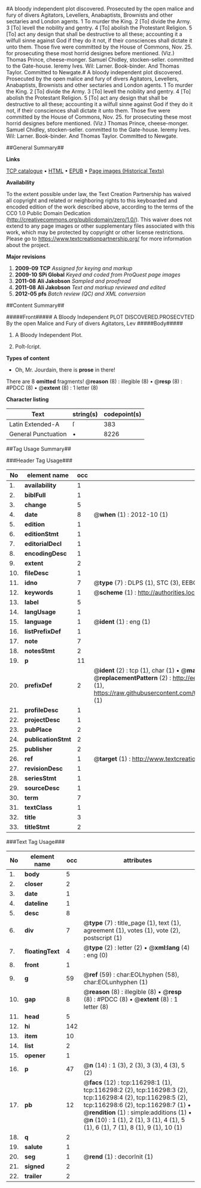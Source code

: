 #A bloody independent plot discovered. Prosecuted by the open malice and fury of divers Agitators, Levellers, Anabaptists, Brownists and other sectaries and London agents. 1 To murder the King. 2 [To] divide the Army. 3 [To] levell the nobility and gentry. 4 [To] abolish the Protestant Religion. 5 [To] act any design that shall be destructive to all these; accounting it a wilfull sinne against God if they do it not, if their consciences shall dictate it unto them. Those five were committed by the House of Commons, Nov. 25. for prosecuting these most horrid designes before mentioned. (Viz.) Thomas Prince, cheese-monger. Samuel Chidley, stocken-seller. committed to the Gate-house. Ieremy Ives. Wil: Larner. Book-binder. And Thomas Taylor. Committed to Newgate.#
A bloody independent plot discovered. Prosecuted by the open malice and fury of divers Agitators, Levellers, Anabaptists, Brownists and other sectaries and London agents. 1 To murder the King. 2 [To] divide the Army. 3 [To] levell the nobility and gentry. 4 [To] abolish the Protestant Religion. 5 [To] act any design that shall be destructive to all these; accounting it a wilfull sinne against God if they do it not, if their consciences shall dictate it unto them. Those five were committed by the House of Commons, Nov. 25. for prosecuting these most horrid designes before mentioned. (Viz.) Thomas Prince, cheese-monger. Samuel Chidley, stocken-seller. committed to the Gate-house. Ieremy Ives. Wil: Larner. Book-binder. And Thomas Taylor. Committed to Newgate.

##General Summary##

**Links**

[TCP catalogue](http://www.ota.ox.ac.uk/tcp/)  • 
[HTML](http://tei.it.ox.ac.uk/tcp/Texts-HTML/free/A76/A76883.html)  • 
[EPUB](http://tei.it.ox.ac.uk/tcp/Texts-EPUB/free/A76/A76883.epub) • 
[Page images (Historical Texts)](https://historicaltexts.jisc.ac.uk/eebo-99864079e)

**Availability**

To the extent possible under law, the Text Creation Partnership has waived all copyright and related or neighboring rights to this keyboarded and encoded edition of the work described above, according to the terms of the CC0 1.0 Public Domain Dedication (http://creativecommons.org/publicdomain/zero/1.0/). This waiver does not extend to any page images or other supplementary files associated with this work, which may be protected by copyright or other license restrictions. Please go to https://www.textcreationpartnership.org/ for more information about the project.

**Major revisions**

1. __2009-09__ __TCP__ *Assigned for keying and markup*
1. __2009-10__ __SPi Global__ *Keyed and coded from ProQuest page images*
1. __2011-08__ __Ali Jakobson__ *Sampled and proofread*
1. __2011-08__ __Ali Jakobson__ *Text and markup reviewed and edited*
1. __2012-05__ __pfs__ *Batch review (QC) and XML conversion*

##Content Summary##

#####Front#####
A Bloody Independent PLOT DISCOVERED.PROSECVTED By the open Malice and Fury of divers Agitators, Lev
#####Body#####

1. A Bloody Independent Plot.

1. Poſt-ſcript.

**Types of content**

  * Oh, Mr. Jourdain, there is **prose** in there!

There are 8 **omitted** fragments! 
 @__reason__ (8) : illegible (8)  •  @__resp__ (8) : #PDCC (8)  •  @__extent__ (8) : 1 letter (8)

**Character listing**


|Text|string(s)|codepoint(s)|
|---|---|---|
|Latin Extended-A|ſ|383|
|General Punctuation|•|8226|

##Tag Usage Summary##

###Header Tag Usage###

|No|element name|occ|attributes|
|---|---|---|---|
|1.|__availability__|1||
|2.|__biblFull__|1||
|3.|__change__|5||
|4.|__date__|8| @__when__ (1) : 2012-10 (1)|
|5.|__edition__|1||
|6.|__editionStmt__|1||
|7.|__editorialDecl__|1||
|8.|__encodingDesc__|1||
|9.|__extent__|2||
|10.|__fileDesc__|1||
|11.|__idno__|7| @__type__ (7) : DLPS (1), STC (3), EEBO-CITATION (1), PROQUEST (1), VID (1)|
|12.|__keywords__|1| @__scheme__ (1) : http://authorities.loc.gov/ (1)|
|13.|__label__|5||
|14.|__langUsage__|1||
|15.|__language__|1| @__ident__ (1) : eng (1)|
|16.|__listPrefixDef__|1||
|17.|__note__|7||
|18.|__notesStmt__|2||
|19.|__p__|11||
|20.|__prefixDef__|2| @__ident__ (2) : tcp (1), char (1)  •  @__matchPattern__ (2) : ([0-9\-]+):([0-9IVX]+) (1), (.+) (1)  •  @__replacementPattern__ (2) : http://eebo.chadwyck.com/downloadtiff?vid=$1&page=$2 (1), https://raw.githubusercontent.com/textcreationpartnership/Texts/master/tcpchars.xml#$1 (1)|
|21.|__profileDesc__|1||
|22.|__projectDesc__|1||
|23.|__pubPlace__|2||
|24.|__publicationStmt__|2||
|25.|__publisher__|2||
|26.|__ref__|1| @__target__ (1) : http://www.textcreationpartnership.org/docs/. (1)|
|27.|__revisionDesc__|1||
|28.|__seriesStmt__|1||
|29.|__sourceDesc__|1||
|30.|__term__|7||
|31.|__textClass__|1||
|32.|__title__|3||
|33.|__titleStmt__|2||


###Text Tag Usage###

|No|element name|occ|attributes|
|---|---|---|---|
|1.|__body__|5||
|2.|__closer__|2||
|3.|__date__|1||
|4.|__dateline__|1||
|5.|__desc__|8||
|6.|__div__|7| @__type__ (7) : title_page (1), text (1), agreement (1), votes (1), vote (2), postscript (1)|
|7.|__floatingText__|4| @__type__ (2) : letter (2)  •  @__xml:lang__ (4) : eng (0)|
|8.|__front__|1||
|9.|__g__|59| @__ref__ (59) : char:EOLhyphen (58), char:EOLunhyphen (1)|
|10.|__gap__|8| @__reason__ (8) : illegible (8)  •  @__resp__ (8) : #PDCC (8)  •  @__extent__ (8) : 1 letter (8)|
|11.|__head__|5||
|12.|__hi__|142||
|13.|__item__|10||
|14.|__list__|2||
|15.|__opener__|1||
|16.|__p__|47| @__n__ (14) : 1 (3), 2 (3), 3 (3), 4 (3), 5 (2)|
|17.|__pb__|12| @__facs__ (12) : tcp:116298:1 (1), tcp:116298:2 (2), tcp:116298:3 (2), tcp:116298:4 (2), tcp:116298:5 (2), tcp:116298:6 (2), tcp:116298:7 (1)  •  @__rendition__ (1) : simple:additions (1)  •  @__n__ (10) : 1 (1), 2 (1), 3 (1), 4 (1), 5 (1), 6 (1), 7 (1), 8 (1), 9 (1), 10 (1)|
|18.|__q__|2||
|19.|__salute__|1||
|20.|__seg__|1| @__rend__ (1) : decorInit (1)|
|21.|__signed__|2||
|22.|__trailer__|2||
